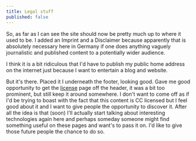 ```yaml
---
title: Legal stuff
published: false
---
```


So, as far as I can see the site should now be pretty much up to where it used to be. I added an Imprint and a Disclaimer because apparently that is absolutely necessary here in Germany if one does anything vaguely journalistic and published content to a potentially wider audience.

I think it is a bit ridiculous that I'd have to publish my public home address on the internet just because I want to entertain a blog and website.

But it's there. Placed it I underneath the footer, looking good. Gave me good opportunity to get the [license](/legal/license.html) page off the header, it was a bit too prominent, but still keep it around somewhere.
I don't want to come off as if I'd be trying to boast with the fact that this content is CC licensed but I feel good about it and I want to give people the opportunity to discover it. After all the idea is that (soon) I'll actually start talking about interesting technologies again here and perhaps someday someone might find something useful on these pages and want's to pass it on. I'd like to give those future people the chance to do so.
